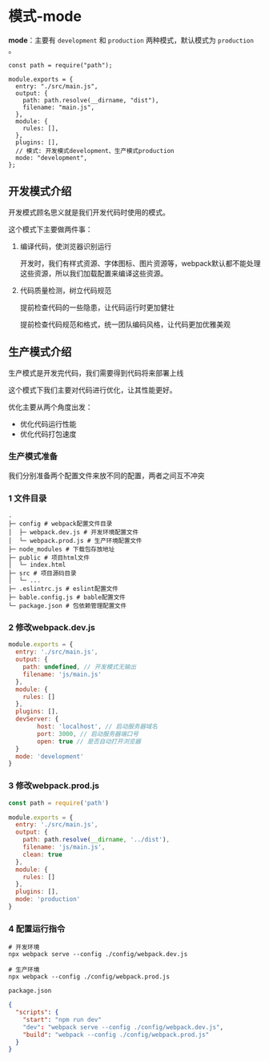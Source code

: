 # 模式-mode

**mode**：主要有 `development` 和 `production` 两种模式，默认模式为 `production` 。

```js{13-14}
const path = require("path");

module.exports = {
  entry: "./src/main.js",
  output: {
    path: path.resolve(__dirname, "dist"),
    filename: "main.js",
  },
  module: {
    rules: [],
  },
  plugins: [],
  // 模式: 开发模式development、生产模式production
  mode: "development",
};
```



## 开发模式介绍

开发模式顾名思义就是我们开发代码时使用的模式。

这个模式下主要做两件事：

1. 编译代码，使浏览器识别运行

   开发时，我们有样式资源、字体图标、图片资源等，webpack默认都不能处理这些资源，所以我们加载配置来编译这些资源。

2. 代码质量检测，树立代码规范

   提前检查代码的一些隐患，让代码运行时更加健壮

   提前检查代码规范和格式，统一团队编码风格，让代码更加优雅美观





## 生产模式介绍

生产模式是开发完代码，我们需要得到代码将来部署上线

这个模式下我们主要对代码进行优化，让其性能更好。

优化主要从两个角度出发：

- 优化代码运行性能
- 优化代码打包速度

### 生产模式准备

我们分别准备两个配置文件来放不同的配置，两者之间互不冲突

### 1 文件目录

```shell
.
├─ config # webpack配置文件目录
│  ├─ webpack.dev.js # 开发环境配置文件
│  └─ webpack.prod.js # 生产环境配置文件
├─ node_modules # 下载包存放地址
├─ public # 项目html文件
│  └─ index.html
├─ src # 项目源码目录
│  └─ ...
├─ .eslintrc.js # eslint配置文件
├─ bable.config.js # bable配置文件
└─ package.json # 包依赖管理配置文件
```



### 2 修改webpack.dev.js

```js
module.exports = {
  entry: './src/main.js',
  output: {
    path: undefined, // 开发模式无输出
    filename: 'js/main.js'
  },
  module: {
    rules: []
  },
  plugins: [],
  devServer: {
    	host: 'localhost', // 启动服务器域名
    	port: 3000, // 启动服务器端口号
    	open: true // 是否自动打开浏览器
  }
  mode: 'development'
}
```



### 3 修改webpack.prod.js

```js
const path = require('path')

module.exports = {
  entry: './src/main.js',
  output: {
    path: path.resolve(__dirname, '../dist'),
    filename: 'js/main.js',
    clean: true
  },
  module: {
    rules: []
  },
  plugins: [],
  mode: 'production'
}
```

### 4 配置运行指令

```shell
# 开发环境
npx webpack serve --config ./config/webpack.dev.js

# 生产环境
npx webpack --config ./config/webpack.prod.js
```

`package.json`

```json
{
  "scripts": {
    "start": "npm run dev"
    "dev": "webpack serve --config ./config/webpack.dev.js",
    "build": "webpack --config ./config/webpack.prod.js"
  }
}
```

